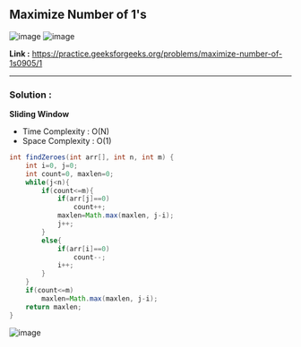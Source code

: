 ## Maximize Number of 1's 

![image](https://user-images.githubusercontent.com/23376002/225355175-71d7f611-d001-4ad7-8534-d9ea4f3bb89b.png)
![image](https://user-images.githubusercontent.com/23376002/225355235-2f21d3ad-fe6c-4eb6-ab00-9e3da29612a2.png)

**Link :** https://practice.geeksforgeeks.org/problems/maximize-number-of-1s0905/1

-------------------------------------------------------------------------------------------------------------------------------------------------------


### Solution : 

**Sliding Window**

- Time Complexity : O(N)
- Space Complexity : O(1)


```java
int findZeroes(int arr[], int n, int m) {
    int i=0, j=0;
    int count=0, maxlen=0;
    while(j<n){
        if(count<=m){
            if(arr[j]==0) 
                count++;
            maxlen=Math.max(maxlen, j-i);
            j++;
        }
        else{
            if(arr[i]==0) 
                count--;
            i++;
        }
    }
    if(count<=m) 
        maxlen=Math.max(maxlen, j-i);
    return maxlen;
}

```

![image](https://user-images.githubusercontent.com/23376002/227721980-46ffe44f-ed3c-43f6-9542-697494152b9d.png)



